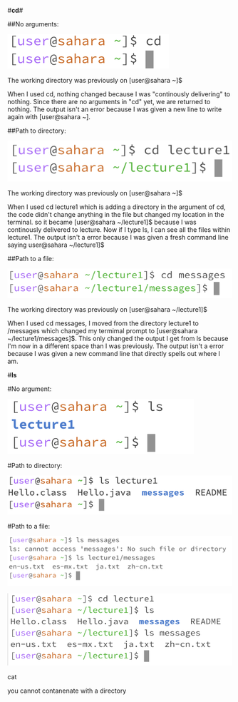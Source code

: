 #**cd**#

##No arguments:

![Image](cd1.png)

The working directory was previously on [user@sahara ~]$

When I used cd, nothing changed because I was "continously delivering" to nothing.
Since there are no arguments in "cd" yet, we are returned to nothing.
The output isn't an error because I was given a new line to write again with [user@sahara ~].

##Path to directory:

![Image](cd2.png)

The working directory was previously on [user@sahara ~]$

When I used cd lecture1 which is adding a directory in the argument of cd, the code didn't change anything in the file but changed my location in the terminal. so it became [user@sahara ~/lecture1]$ because I was continously delivered to lecture. Now if I type ls, I can see all the files within lecture1.
The output isn't a error because I was given a fresh command line saying user@sahara ~/lecture1]$

##Path to a file:

![Image](cd3.png)

The working directory was previously on [user@sahara ~/lecture1]$

When I used cd messages, I moved from the directory lecture1 to /messages which changed my termimal prompt to [user@sahara ~/lecture1/messages]$. This only changed the output I get from ls because I'm now in a different space than I was previously.
The output isn't a error because I was given a new command line that directly spells out where I am.

#**ls**

#No argument:

![Image](ls1.png)

#Path to directory:

![Image](ls2.png)

#Path to a file:

![Image](ls3.png)

![Image](ls3.5.png)

cat

you cannot contanenate with a directory 
